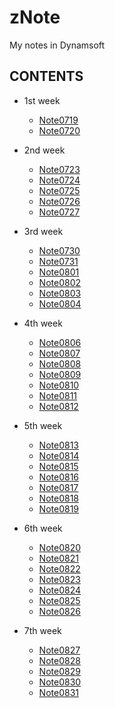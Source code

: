 # zNote
My notes in Dynamsoft



## CONTENTS
* 1st week
    - [Note0719](Note0719.md)
    - [Note0720](Note0720.md)
    
* 2nd week
    - [Note0723](Note0723.md)
    - [Note0724](Note0724.md)
    - [Note0725](Note0725.md)
    - [Note0726](Note0726.md)
    - [Note0727](Note0727.md)

* 3rd week
    - [Note0730](Note0730.md)
    - [Note0731](Note0731.md)
    - [Note0801](Note0801.md)
    - [Note0802](Note0802.md)
    - [Note0803](Note0803.md)
    - [Note0804](Note0804.md)

* 4th week
    - [Note0806](Note0806.md)
    - [Note0807](Note0807.md)
    - [Note0808](Note0808.md)
    - [Note0809](Note0809.md)
    - [Note0810](Note0810.md)
    - [Note0811](Note0811.md)
    - [Note0812](Note0812.md)

* 5th week
    - [Note0813](Note0813.md)
    - [Note0814](Note0814.md)
    - [Note0815](Note0815.md)
    - [Note0816](Note0816.md)
    - [Note0817](Note0817.md)
    - [Note0818](Note0818.md)
    - [Note0819](Note0819.md)
* 6th week
    - [Note0820](Note0820.md)
    - [Note0821](Note0821.md)
    - [Note0822](Note0822.md)
    - [Note0823](Note0823.md)
    - [Note0824](Note0824.md)
    - [Note0825](Note0825.md)
    - [Note0826](Note0826.md)
* 7th week
    - [Note0827](Note0827.md)
    - [Note0828](Note0828.md)
    - [Note0829](Note0829.md)
    - [Note0830](Note0830.md)
    - [Note0831](Note0831.md)

